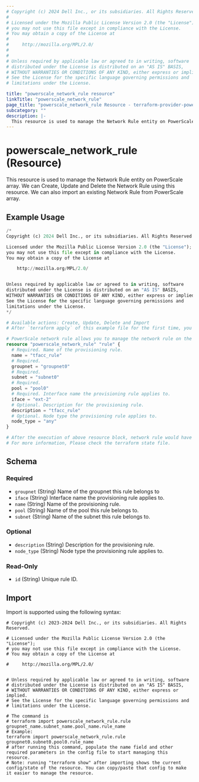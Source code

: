 ```yaml
---
# Copyright (c) 2024 Dell Inc., or its subsidiaries. All Rights Reserved.
#
# Licensed under the Mozilla Public License Version 2.0 (the "License");
# you may not use this file except in compliance with the License.
# You may obtain a copy of the License at
#
#     http://mozilla.org/MPL/2.0/
#
#
# Unless required by applicable law or agreed to in writing, software
# distributed under the License is distributed on an "AS IS" BASIS,
# WITHOUT WARRANTIES OR CONDITIONS OF ANY KIND, either express or implied.
# See the License for the specific language governing permissions and
# limitations under the License.

title: "powerscale_network_rule resource"
linkTitle: "powerscale_network_rule"
page_title: "powerscale_network_rule Resource - terraform-provider-powerscale"
subcategory: ""
description: |-
  This resource is used to manage the Network Rule entity on PowerScale array. We can Create, Update and Delete the Network Rule using this resource. We can also import an existing Network Rule from PowerScale array.
---
```


# powerscale_network_rule (Resource)

This resource is used to manage the Network Rule entity on PowerScale array. We can Create, Update and Delete the Network Rule using this resource. We can also import an existing Network Rule from PowerScale array.


## Example Usage

```terraform
/*
Copyright (c) 2024 Dell Inc., or its subsidiaries. All Rights Reserved.

Licensed under the Mozilla Public License Version 2.0 (the "License");
you may not use this file except in compliance with the License.
You may obtain a copy of the License at

    http://mozilla.org/MPL/2.0/


Unless required by applicable law or agreed to in writing, software
distributed under the License is distributed on an "AS IS" BASIS,
WITHOUT WARRANTIES OR CONDITIONS OF ANY KIND, either express or implied.
See the License for the specific language governing permissions and
limitations under the License.
*/

# Available actions: Create, Update, Delete and Import
# After `terraform apply` of this example file for the first time, you will create a network rule on the PowerScale

# PowerScale network rule allows you to manage the network rule on the Powerscale array
resource "powerscale_network_rule" "rule" {
  # Required. Name of the provisioning rule.
  name = "tfacc_rule"
  # Required.
  groupnet = "groupnet0"
  # Required.
  subnet = "subnet0"
  # Required.
  pool = "pool0"
  # Required. Interface name the provisioning rule applies to.
  iface = "ext-2"
  # Optional. Description for the provisioning rule.
  description = "tfacc_rule"
  # Optional. Node type the provisioning rule applies to.
  node_type = "any"
}

# After the execution of above resource block, network rule would have been created on the PowerScale array.
# For more information, Please check the terraform state file.
```

<!-- schema generated by tfplugindocs -->
## Schema

### Required

- `groupnet` (String) Name of the groupnet this rule belongs to
- `iface` (String) Interface name the provisioning rule applies to.
- `name` (String) Name of the provisioning rule.
- `pool` (String) Name of the pool this rule belongs to.
- `subnet` (String) Name of the subnet this rule belongs to.

### Optional

- `description` (String) Description for the provisioning rule.
- `node_type` (String) Node type the provisioning rule applies to.

### Read-Only

- `id` (String) Unique rule ID.

## Import

Import is supported using the following syntax:

```shell
# Copyright (c) 2023-2024 Dell Inc., or its subsidiaries. All Rights Reserved.

# Licensed under the Mozilla Public License Version 2.0 (the "License");
# you may not use this file except in compliance with the License.
# You may obtain a copy of the License at

#     http://mozilla.org/MPL/2.0/


# Unless required by applicable law or agreed to in writing, software
# distributed under the License is distributed on an "AS IS" BASIS,
# WITHOUT WARRANTIES OR CONDITIONS OF ANY KIND, either express or implied.
# See the License for the specific language governing permissions and
# limitations under the License.

# The command is
# terraform import powerscale_network_rule.rule groupnet_name.subnet_name.pool_name.rule_name
# Example:
terraform import powerscale_network_rule.rule groupnet0.subnet0.pool0.rule_name
# after running this command, populate the name field and other required parameters in the config file to start managing this resource.
# Note: running "terraform show" after importing shows the current config/state of the resource. You can copy/paste that config to make it easier to manage the resource.
```